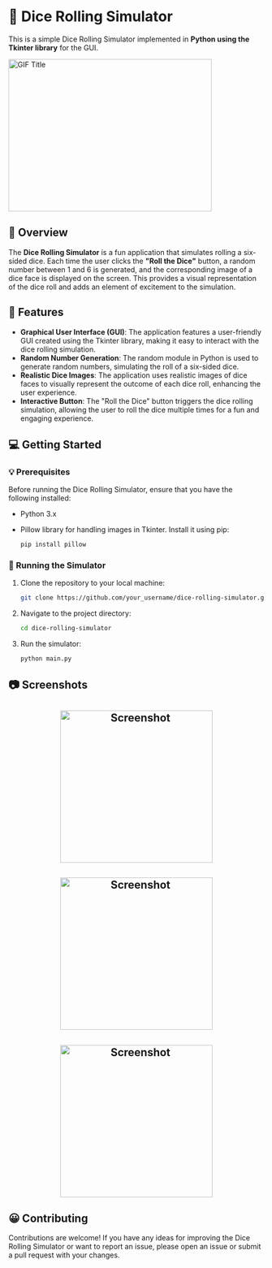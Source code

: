 # 🎲 Dice Rolling Simulator

This is a simple Dice Rolling Simulator implemented in **Python using the Tkinter library** for the GUI.

<img src="Video.gif" alt="GIF Title" width="400" height="300">



## 🧐 Overview

The **Dice Rolling Simulator** is a fun application that simulates rolling a six-sided dice. Each time the user clicks the **"Roll the Dice"** button, a random number between 1 and 6 is generated, and the corresponding image of a dice face is displayed on the screen. This provides a visual representation of the dice roll and adds an element of excitement to the simulation.

## 🚀 Features

- **Graphical User Interface (GUI)**: The application features a user-friendly GUI created using the Tkinter library, making it easy to interact with the dice rolling simulation.
- **Random Number Generation**: The random module in Python is used to generate random numbers, simulating the roll of a six-sided dice.
- **Realistic Dice Images**: The application uses realistic images of dice faces to visually represent the outcome of each dice roll, enhancing the user experience.
- **Interactive Button**: The "Roll the Dice" button triggers the dice rolling simulation, allowing the user to roll the dice multiple times for a fun and engaging experience.

## 💻 Getting Started

### 💡 Prerequisites

Before running the Dice Rolling Simulator, ensure that you have the following installed:

- Python 3.x
- Pillow library for handling images in Tkinter. Install it using pip:

  ```bash
  pip install pillow

### 🙌 Running the Simulator
1. Clone the repository to your local machine:

   ```bash
   git clone https://github.com/your_username/dice-rolling-simulator.git

2. Navigate to the project directory:

   ```bash
   cd dice-rolling-simulator

3. Run the simulator:

   ```bash
   python main.py
   
## 📷 Screenshots

<div>
   <h2 align="center"><img src="./Screenshot 1.png" alt="Screenshot" width="300" height="300"></h2>
   <h2 align="center"><img src="./Screenshot 2.png" alt="Screenshot" width="300" height="300"></h2>
   <h2 align="center"><img src="./Screenshot 3.png" alt="Screenshot" width="300" height="300"></h2>
</div>

## 😀 Contributing
Contributions are welcome! If you have any ideas for improving the Dice Rolling Simulator or want to report an issue, please open an issue or submit a pull request with your changes.
